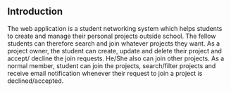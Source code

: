 ## Introduction

The web application is a student networking system which helps students to create and manage their personal projects outside school. The fellow students can therefore search and join whatever projects they want. As a project owner, the student can create, update and delete their project and accept/ decline the join requests. He/She also can join other projects. As a normal member, student can join the projects, search/filter projects and receive email notification whenever their request to join a project is declined/accepted.
